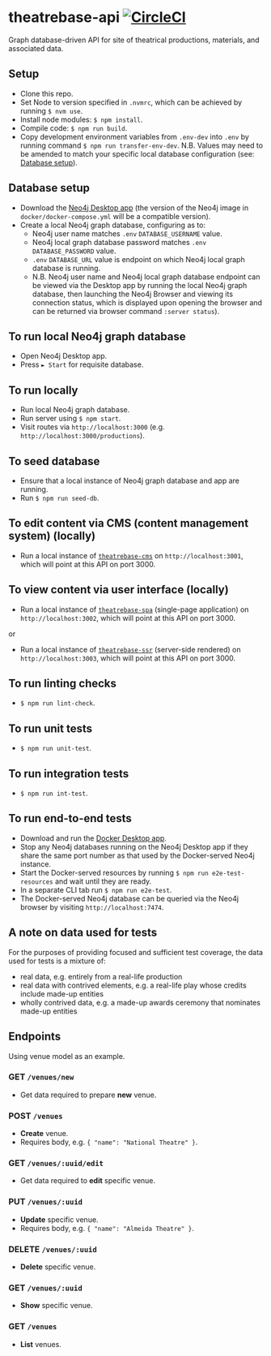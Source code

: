 # theatrebase-api [![CircleCI](https://circleci.com/gh/andygout/theatrebase-api/tree/main.svg?style=svg)](https://circleci.com/gh/andygout/theatrebase-api/tree/main)

Graph database-driven API for site of theatrical productions, materials, and associated data.

## Setup
- Clone this repo.
- Set Node to version specified in `.nvmrc`, which can be achieved by running `$ nvm use`.
- Install node modules: `$ npm install`.
- Compile code: `$ npm run build`.
- Copy development environment variables from `.env-dev` into `.env` by running command `$ npm run transfer-env-dev`. N.B. Values may need to be amended to match your specific local database configuration (see: [Database setup](https://github.com/andygout/theatrebase-api#user-content-database-setup)).

## Database setup
- Download the [Neo4j Desktop app](https://neo4j.com/download) (the version of the Neo4j image in `docker/docker-compose.yml` will be a compatible version).
- Create a local Neo4j graph database, configuring as to:
	- Neo4j user name matches `.env` `DATABASE_USERNAME` value.
	- Neo4j local graph database password matches `.env` `DATABASE_PASSWORD` value.
	- `.env` `DATABASE_URL` value is endpoint on which Neo4j local graph database is running.
	- N.B. Neo4j user name and Neo4j local graph database endpoint can be viewed via the Desktop app by running the local Neo4j graph database, then launching the Neo4j Browser and viewing its connection status, which is displayed upon opening the browser and can be returned via browser command `:server status`).

## To run local Neo4j graph database
- Open Neo4j Desktop app.
- Press `► Start` for requisite database.

## To run locally
- Run local Neo4j graph database.
- Run server using `$ npm start`.
- Visit routes via `http://localhost:3000` (e.g. `http://localhost:3000/productions`).

## To seed database
- Ensure that a local instance of Neo4j graph database and app are running.
- Run `$ npm run seed-db`.

## To edit content via CMS (content management system) (locally)
- Run a local instance of [`theatrebase-cms`](https://github.com/andygout/theatrebase-cms) on `http://localhost:3001`, which will point at this API on port 3000.

## To view content via user interface (locally)
- Run a local instance of [`theatrebase-spa`](https://github.com/andygout/theatrebase-spa) (single-page application) on `http://localhost:3002`, which will point at this API on port 3000.

or

- Run a local instance of [`theatrebase-ssr`](https://github.com/andygout/theatrebase-ssr) (server-side rendered) on `http://localhost:3003`, which will point at this API on port 3000.

## To run linting checks
- `$ npm run lint-check`.

## To run unit tests
- `$ npm run unit-test`.

## To run integration tests
- `$ npm run int-test`.

## To run end-to-end tests
- Download and run the [Docker Desktop app](https://www.docker.com/products/docker-desktop).
- Stop any Neo4j databases running on the Neo4j Desktop app if they share the same port number as that used by the Docker-served Neo4j instance.
- Start the Docker-served resources by running `$ npm run e2e-test-resources` and wait until they are ready.
- In a separate CLI tab run `$ npm run e2e-test`.
- The Docker-served Neo4j database can be queried via the Neo4j browser by visiting `http://localhost:7474`.

## A note on data used for tests
For the purposes of providing focused and sufficient test coverage, the data used for tests is a mixture of:
- real data, e.g. entirely from a real-life production
- real data with contrived elements, e.g. a real-life play whose credits include made-up entities
- wholly contrived data, e.g. a made-up awards ceremony that nominates made-up entities

## Endpoints
Using venue model as an example.

### GET `/venues/new`
- Get data required to prepare **new** venue.

### POST `/venues`
- **Create** venue.
- Requires body, e.g. `{ "name": "National Theatre" }`.

### GET `/venues/:uuid/edit`
- Get data required to **edit** specific venue.

### PUT `/venues/:uuid`
- **Update** specific venue.
- Requires body, e.g. `{ "name": "Almeida Theatre" }`.

### DELETE `/venues/:uuid`
- **Delete** specific venue.

### GET `/venues/:uuid`
- **Show** specific venue.

### GET `/venues`
- **List** venues.
